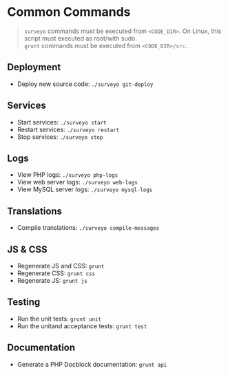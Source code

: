 # Common Commands

> `surveyo` commands must be executed from `<CODE_DIR>`. On Linux, this script must executed as root/with sudo.  
> `grunt` commands must be executed from `<CODE_DIR>/src`.


## Deployment

- Deploy new source code: `./surveyo git-deploy`


## Services

- Start services: `./surveyo start`
- Restart services: `./surveyo restart`
- Stop services: `./surveyo stop`


## Logs

- View PHP logs: `./surveyo php-logs`
- View web server logs: `./surveyo web-logs`
- View MySQL server logs: `./surveyo mysql-logs`


## Translations

- Compile translations: `./surveyo compile-messages`


## JS & CSS

- Regenerate JS and CSS: `grunt`
- Regenerate CSS: `grunt css`
- Regenerate JS: `grunt js`


## Testing

- Run the unit tests: `grunt unit`
- Run the unitand acceptance  tests: `grunt test`


## Documentation

- Generate a PHP Docblock documentation: `grunt api`
